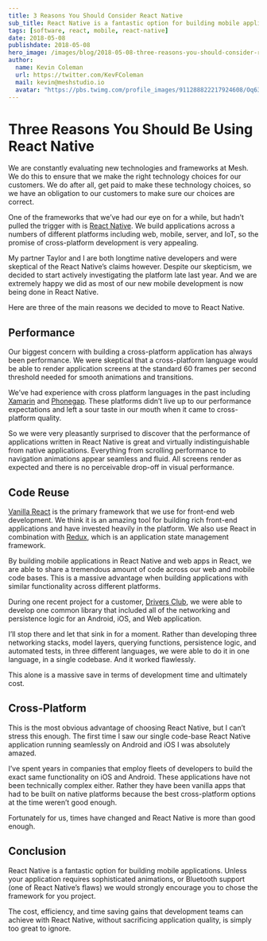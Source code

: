 ```yaml
---
title: 3 Reasons You Should Consider React Native
sub_title: React Native is a fantastic option for building mobile applications. 
tags: [software, react, mobile, react-native]
date: 2018-05-08
publishdate: 2018-05-08
hero_image: /images/blog/2018-05-08-three-reasons-you-should-consider-react-native/hero.png
author:
  name: Kevin Coleman
  url: https://twitter.com/KevFColeman
  mail: kevin@meshstudio.io
  avatar: "https://pbs.twimg.com/profile_images/911288822217924608/Oq631azq_400x400.jpg"
---
```


# Three Reasons You Should Be Using React Native

We are constantly evaluating new technologies and frameworks at Mesh. We do this to ensure that we make the right technology choices for our customers. We do after all, get paid to make these technology choices, so we have an obligation to our customers to make sure our choices are correct.

One of the frameworks that we’ve had our eye on for a while, but hadn’t pulled the trigger with is [React Native](https://facebook.github.io/react-native/). We build applications across a numbers of different platforms including web, mobile, server, and IoT, so the promise of cross-platform development is very appealing. 

My partner Taylor and I are both longtime native developers and were skeptical of the React Native’s claims however. Despite our skepticism, we decided to start actively investigating the platform late last year. And we are extremely happy we did as most of our  new mobile development is now being done in React Native.

Here are three of the main reasons we decided to move to React Native. 

## Performance

Our biggest concern with building a cross-platform application has always been performance. We were skeptical that a cross-platform language would be able to render application screens at the standard 60 frames per second threshold needed for smooth animations and transitions. 

We’ve had experience with cross platform languages in the past including [Xamarin](https://www.xamarin.com/) and [Phonegap](https://phonegap.com/). These platforms didn’t live up to our performance expectations and left a sour taste in our mouth when it came to cross-platform quality. 

So we were very pleasantly surprised to discover that the performance of applications written in React Native is great and virtually indistinguishable from native applications. Everything from scrolling performance to navigation animations appear seamless and fluid. All screens render as expected and there is no perceivable drop-off in visual performance. 

## Code Reuse 

[Vanilla React](https://reactjs.org/) is the primary framework that we use for front-end web development. We think it is an amazing tool for building rich front-end applications and have invested heavily in the platform. We also use React in combination with [Redux](https://redux.js.org/), which is an application state management framework. 

By building mobile applications in React Native and web apps in React, we are able to share a tremendous amount of code across our web and mobile code bases. This is a massive advantage when building applications with similar functionality across different platforms. 

During one recent project for a customer, [Drivers Club](http://drivers.club/), we were able to develop one common library that included all of the networking and persistence logic for an Android, iOS, and Web application. 

I’ll stop there and let that sink in for a moment. Rather than developing three networking stacks, model layers, querying functions, persistence logic, and automated tests, in three different languages, we were able to do it in one language, in a single codebase. And it worked flawlessly. 

This alone is a massive save in terms of development time and ultimately cost. 

## Cross-Platform 

This is the most obvious advantage of choosing React Native, but I can’t stress this enough. The first time I saw our single code-base React Native application running seamlessly on Android and iOS I was absolutely amazed. 

I’ve spent years in companies that employ fleets of developers to build the exact same functionality on iOS and Android. These applications have not been technically complex either. Rather they have been vanilla apps that had to be built on native platforms because the best cross-platform options at the time weren’t good enough. 

Fortunately for us, times have changed and React Native is more than good enough.

## Conclusion 

React Native is a fantastic option for building mobile applications. Unless your application requires sophisticated animations, or Bluetooth support (one of React Native’s flaws) we would strongly encourage you to chose the framework for you project. 

The cost, efficiency, and time saving gains that development teams can achieve with React Native, without sacrificing application quality, is simply too great to ignore. 

